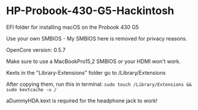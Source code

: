 # HP-Probook-430-G5-Hackintosh
EFI folder for installing macOS on the Probook 430 G5

Use your own SMBIOS - My SMBIOS here is removed for privacy reasons.

OpenCore version: 0.5.7

Make sure to use a MacBookPro15,2 SMBIOS or your HDMI won't work.

Kexts in the "Library-Extensions" folder go to /Library/Extensions

After copying them, run this in terminal:
`sudo touch /Library/Extensions && sudo kextcache -u /`

aDummyHDA.kext is required for the headphone jack to work!
